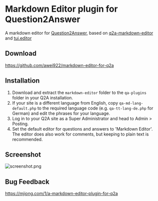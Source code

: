 # Markdown Editor plugin for Question2Answer

A markdown editor for [Question2Answer](http://www.question2answer.org), based on [q2a-markdown-editor](https://github.com/svivian/q2a-markdown-editor) and [tui.editor](https://github.com/nhnent/tui.editor)

## Download
https://github.com/awei922/markdown-editor-for-q2a

## Installation


1. Download and extract the `markdown-editor` folder to the `qa-plugins` folder in your Q2A installation.
2. If your site is a different language from English, copy `qa-md-lang-default.php` to the required language code (e.g. `qa-tt-lang-de.php` for German) and edit the phrases for your language.
3. Log in to your Q2A site as a Super Administrator and head to Admin > Posting.
4. Set the default editor for questions and answers to 'Markdown Editor'. The editor does also work for comments, but keeping to plain text is recommended.

## Screenshot

![screenshot.png](https://camo.githubusercontent.com/9fed6c8eb16872b15f5835f05d1033586a736d61/68747470733a2f2f6d6a696f6e672e636f6d2f3f71613d626c6f622671615f626c6f6269643d3133313035353232303035393538323339303833)


## Bug Feedback
https://mjiong.com/1/a-markdown-editor-plugin-for-q2a

